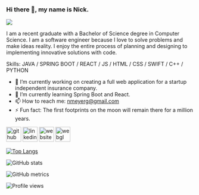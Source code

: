 ### Hi there 👋, my name is Nick.
![](https://arturssmirnovs.github.io/github-profile-readme-generator/images/banner.png)

I am a recent graduate with a Bachelor of Science degree in Computer Science. I am a software engineer because I love to solve problems and make ideas reality. I enjoy the entire process of planning and designing to implementing innovative solutions with code.

Skills: JAVA / SPRING BOOT / REACT / JS / HTML / CSS / SWIFT / C++ / PYTHON

- 🔭 I’m currently working on creating a full web application for a startup independent insurance company. 
- 🌱 I’m currently learning Spring Boot and React. 
- 📫 How to reach me: nmeyerg@gmail.com 
- ⚡ Fun fact: The first footprints on the moon will remain there for a million years. 


[<img src='https://cdn.jsdelivr.net/npm/simple-icons@3.0.1/icons/github.svg' alt='github' height='40'>](https://github.com/https://github.com/nickgm7)  [<img src='https://cdn.jsdelivr.net/npm/simple-icons@3.0.1/icons/linkedin.svg' alt='linkedin' height='40' color='gray'>](https://www.linkedin.com/in/https://www.linkedin.com/in/nicholas-meyer-57220a187//)  [<img src='https://cdn.jsdelivr.net/npm/simple-icons@3.0.1/icons/icloud.svg' alt='website' height='40'>](https://nickgm7.github.io/Nicks-Portfolio/)  [<img src='https://cdn.jsdelivr.net/npm/simple-icons@3.0.1/icons/webgl.svg' alt='webgl' height='40'>](https://lmerbeth.github.io/Psyche-Webgame-20C/)  

[![Top Langs](https://github-readme-stats.vercel.app/api/top-langs/?username=https://github.com/nickgm7)](https://github.com/anuraghazra/github-readme-stats)

![GitHub stats](https://github-readme-stats.vercel.app/api?username=https://github.com/nickgm7&show_icons=true)  

![GitHub metrics](https://metrics.lecoq.io/https://github.com/nickgm7)  

![Profile views](https://gpvc.arturio.dev/https://github.com/nickgm7)  

